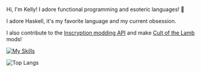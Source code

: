 Hi, I'm Kelly! I adore functional programming and esoteric languages! 🌸

I adore Haskell, it's my favorite language and my current obsession.

I also contribute to the [Inscryption modding API](https://thunderstore.io/c/inscryption/p/API_dev/API/) and make [Cult of the Lamb](https://next.nexusmods.com/profile/KellyBetty/mods) mods!

[![My Skills](https://skillicons.dev/icons?i=haskell,js,ts,react,tailwind,lua,cs,linux,neovim)](https://skillicons.dev)

![Top Langs](https://github-readme-stats.vercel.app/api/top-langs/?username=kbmackenzie&layout=compact&exclude_repo=InscryptionJSONDump,JSONLoader,COTL_JSONLoader)

<!--
**kbmackenzie/kbmackenzie** is a ✨ _special_ ✨ repository because its `README.md` (this file) appears on your GitHub profile.

Here are some ideas to get you started:

- 🔭 I’m currently working on ...
- 🌱 I’m currently learning ...
- 👯 I’m looking to collaborate on ...
- 🤔 I’m looking for help with ...
- 💬 Ask me about ...
- 📫 How to reach me: ...
- 😄 Pronouns: ...
- ⚡ Fun fact: ...
-->
